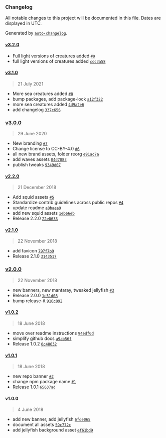 ### Changelog

All notable changes to this project will be documented in this file. Dates are displayed in UTC.

Generated by [`auto-changelog`](https://github.com/CookPete/auto-changelog).

#### [v3.2.0](https://github.com/oceanprotocol/art/compare/v3.1.0...v3.2.0)

- Full light versions of creatures added [`#9`](https://github.com/oceanprotocol/art/pull/9)
- full light versions of creatures added [`ccc3a58`](https://github.com/oceanprotocol/art/commit/ccc3a58d810daad87f097d08a6c4cfa36d48437d)

#### [v3.1.0](https://github.com/oceanprotocol/art/compare/v3.0.0...v3.1.0)

> 21 July 2021

- More sea creatures added [`#8`](https://github.com/oceanprotocol/art/pull/8)
- bump packages, add package-lock [`a12f322`](https://github.com/oceanprotocol/art/commit/a12f32205b8cf932fbe531ed3a74a9ebc9bf92bd)
- more sea creatures added [`4d9a2e6`](https://github.com/oceanprotocol/art/commit/4d9a2e65d41bfddcfc2b2c871fb499ca4e132706)
- add changelog [`337c656`](https://github.com/oceanprotocol/art/commit/337c656fd4b1a0c1c66a84557f7a86e94a7730a5)

### [v3.0.0](https://github.com/oceanprotocol/art/compare/v2.2.0...v3.0.0)

> 29 June 2020

- New branding [`#7`](https://github.com/oceanprotocol/art/pull/7)
- Change license to CC-BY-4.0 [`#6`](https://github.com/oceanprotocol/art/pull/6)
- all new brand assets, folder reorg [`e91ac7a`](https://github.com/oceanprotocol/art/commit/e91ac7af4ba2e34030d371f6abc8ba6a994c3156)
- add waves assets [`04d7883`](https://github.com/oceanprotocol/art/commit/04d7883a87cc88c46a8fa2547530ede4aeaf6d45)
- publish tweaks [`9349d07`](https://github.com/oceanprotocol/art/commit/9349d0710e1014fe37e3e8938e3b1cf08e05d715)

#### [v2.2.0](https://github.com/oceanprotocol/art/compare/v2.1.0...v2.2.0)

> 21 December 2018

- Add squid assets [`#5`](https://github.com/oceanprotocol/art/pull/5)
- Standardize contrib guidelines across public repos [`#4`](https://github.com/oceanprotocol/art/pull/4)
- update readme [`a8baea9`](https://github.com/oceanprotocol/art/commit/a8baea91c7fda11c882abfa6bee2487b97b0e456)
- add new squid assets [`1eb66eb`](https://github.com/oceanprotocol/art/commit/1eb66eb668e4efd5d3decd0738c9c767535992a4)
- Release 2.2.0 [`22e0633`](https://github.com/oceanprotocol/art/commit/22e0633ee6adaaf6eabe04288989cdc3d756ef46)

#### [v2.1.0](https://github.com/oceanprotocol/art/compare/v2.0.0...v2.1.0)

> 22 November 2018

- add favicon [`797f7b9`](https://github.com/oceanprotocol/art/commit/797f7b999b42477c327c0431db08e396e47fdc34)
- Release 2.1.0 [`3143517`](https://github.com/oceanprotocol/art/commit/314351768af1538da5756543e94e971bf8fb40e2)

### [v2.0.0](https://github.com/oceanprotocol/art/compare/v1.0.2...v2.0.0)

> 22 November 2018

- new banners, new mantaray, tweaked jellyfish [`#3`](https://github.com/oceanprotocol/art/pull/3)
- Release 2.0.0 [`1c51d08`](https://github.com/oceanprotocol/art/commit/1c51d08481cb8607c5d4ba4ee075b66d5feb2fd5)
- bump release-it [`910c892`](https://github.com/oceanprotocol/art/commit/910c892cf73a1f8c3e82243a83e59a685f977d35)

#### [v1.0.2](https://github.com/oceanprotocol/art/compare/v1.0.1...v1.0.2)

> 18 June 2018

- move over readme instructions [`94edf6d`](https://github.com/oceanprotocol/art/commit/94edf6d854ad72f6f8106e821cc1621200e359c9)
- simplify github docs [`a9ab56f`](https://github.com/oceanprotocol/art/commit/a9ab56f549f870399a573c8e395f167e4f0870ee)
- Release 1.0.2 [`0c48632`](https://github.com/oceanprotocol/art/commit/0c4863285418c601ec0298b097f67658b69c3302)

#### [v1.0.1](https://github.com/oceanprotocol/art/compare/v1.0.0...v1.0.1)

> 18 June 2018

- new repo banner [`#2`](https://github.com/oceanprotocol/art/pull/2)
- change npm package name [`#1`](https://github.com/oceanprotocol/art/pull/1)
- Release 1.0.1 [`65637ad`](https://github.com/oceanprotocol/art/commit/65637ad8cad928ee058cd2d56c3478a1b5c8c35d)

#### v1.0.0

> 4 June 2018

- add new banner, add jellyfish [`6fde065`](https://github.com/oceanprotocol/art/commit/6fde0650cfec18cb631678763da9cf825423b700)
- document all assets [`59c772c`](https://github.com/oceanprotocol/art/commit/59c772c89c3a671655a96aebb1e8d9ad90aa1948)
- add jellyfish background asset [`ef61bd9`](https://github.com/oceanprotocol/art/commit/ef61bd98352d442a587ec5b0d187677df49c4278)
